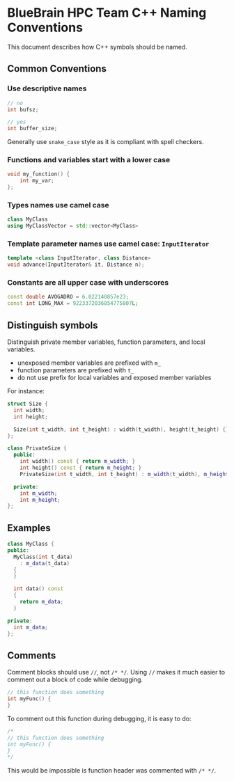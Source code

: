 # BlueBrain HPC Team C++ Naming Conventions

This document describes how C++ symbols should be named.

## Common Conventions

### Use descriptive names

```cpp
// no
int bufsz;

// yes
int buffer_size;
```

Generally use `snake_case` style as it is compliant with spell checkers.

### Functions and variables start with a lower case

```cpp
void my_function() {
	int my_var;
};
```

### Types names use camel case

```cpp
class MyClass
using MyClassVector = std::vector<MyClass>
```

### Template parameter names use camel case: `InputIterator`

```cpp
template <class InputIterator, class Distance>
void advance(InputIterator& it, Distance n);
```

### Constants are all upper case with underscores

```cpp
const double AVOGADRO = 6.022140857e23;
const int LONG_MAX = 9223372036854775807L;
```

## Distinguish symbols

Distinguish private member variables, function parameters, and local variables.

* unexposed member variables are prefixed with `m_`
* function parameters are prefixed with `t_`
* do not use prefix for local variables and exposed member variables

For instance:

```cpp
struct Size {
  int width;
  int height;

  Size(int t_width, int t_height) : width(t_width), height(t_height) {}
};

class PrivateSize {
  public:
    int width() const { return m_width; }
    int height() const { return m_height; }
    PrivateSize(int t_width, int t_height) : m_width(t_width), m_height(t_height) {}

  private:
    int m_width;
    int m_height;
};
```

## Examples

```cpp
class MyClass {
public:
  MyClass(int t_data)
    : m_data(t_data)
  {
  }

  int data() const
  {
    return m_data;
  }

private:
  int m_data;
};
```

## Comments

Comment blocks should use `//`, not `/* */`. Using `//` makes it much easier to comment
out a block of code while debugging.

```cpp
// this function does something
int myFunc() {
}
```

To comment out this function during debugging, it is easy to do:
```cpp
/*
// this function does something
int myFunc() {
}
*/
```
This would be impossible is function header was commented with `/* */`.
